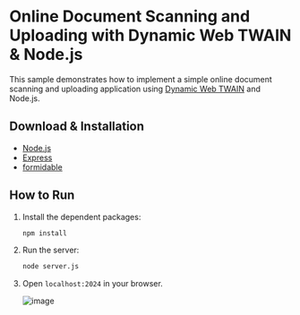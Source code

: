 # Online Document Scanning and Uploading with Dynamic Web TWAIN & Node.js

This sample demonstrates how to implement a simple online document scanning and uploading application using [Dynamic Web TWAIN](https://www.dynamsoft.com/web-twain/overview/?utm_content=nav-products) and Node.js.


## Download & Installation
- [Node.js](https://nodejs.org/en/download/)
- [Express](https://expressjs.com/)
- [formidable](https://github.com/node-formidable/formidable)

## How to Run
1. Install the dependent packages:

	```bash
	npm install
	```
2. Run the server:

	```bash
	node server.js
	```

3. Open `localhost:2024` in your browser.

    ![image](https://www.dynamsoft.com/codepool/img/2024/03/dynamic-web-twain-nodejs-document-scan.png)